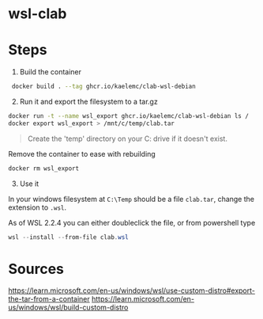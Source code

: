 # wsl-clab

# Steps

1. Build the container

```bash
 docker build . --tag ghcr.io/kaelemc/clab-wsl-debian
```

2. Run it and export the filesystem to a tar.gz

```bash
docker run -t --name wsl_export ghcr.io/kaelemc/clab-wsl-debian ls /
docker export wsl_export > /mnt/c/temp/clab.tar
```

> Create the 'temp' directory on your C: drive if it doesn't exist.

Remove the container to ease with rebuilding
```bash
docker rm wsl_export
```

3. Use it
  
In your windows filesystem at `C:\Temp` should be a file `clab.tar`, change the extension to `.wsl`. 

As of WSL 2.2.4 you can either doubleclick the file, or from powershell type

```powershell
wsl --install --from-file clab.wsl
```

# Sources

https://learn.microsoft.com/en-us/windows/wsl/use-custom-distro#export-the-tar-from-a-container
https://learn.microsoft.com/en-us/windows/wsl/build-custom-distro
